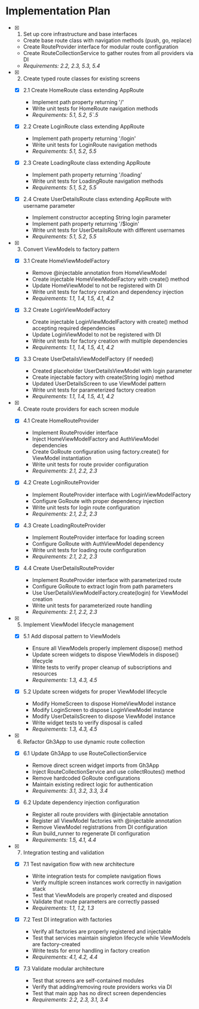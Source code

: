 # Implementation Plan

- [x] 1. Set up core infrastructure and base interfaces
  - Create base route class with navigation methods (push, go, replace)
  - Create RouteProvider interface for modular route configuration
  - Create RouteCollectionService to gather routes from all providers via DI
  - _Requirements: 2.2, 2.3, 5.3, 5.4_

- [x] 2. Create typed route classes for existing screens
  - [x] 2.1 Create HomeRoute class extending AppRoute
    - Implement path property returning '/'
    - Write unit tests for HomeRoute navigation methods
    - _Requirements: 5.1, 5.2, 5`.5_
  
  - [x] 2.2 Create LoginRoute class extending AppRoute
    - Implement path property returning '/login'
    - Write unit tests for LoginRoute navigation methods
    - _Requirements: 5.1, 5.2, 5.5_
  
  - [x] 2.3 Create LoadingRoute class extending AppRoute
    - Implement path property returning '/loading'
    - Write unit tests for LoadingRoute navigation methods
    - _Requirements: 5.1, 5.2, 5.5_
  
  - [x] 2.4 Create UserDetailsRoute class extending AppRoute with username parameter
    - Implement constructor accepting String login parameter
    - Implement path property returning '/$login'
    - Write unit tests for UserDetailsRoute with different usernames
    - _Requirements: 5.1, 5.2, 5.5_

- [x] 3. Convert ViewModels to factory pattern
  - [x] 3.1 Create HomeViewModelFactory
    - Remove @injectable annotation from HomeViewModel
    - Create injectable HomeViewModelFactory with create() method
    - Update HomeViewModel to not be registered with DI
    - Write unit tests for factory creation and dependency injection
    - _Requirements: 1.1, 1.4, 1.5, 4.1, 4.2_
  
  - [x] 3.2 Create LoginViewModelFactory
    - Create injectable LoginViewModelFactory with create() method accepting required dependencies
    - Update LoginViewModel to not be registered with DI
    - Write unit tests for factory creation with multiple dependencies
    - _Requirements: 1.1, 1.4, 1.5, 4.1, 4.2_
  
  - [x] 3.3 Create UserDetailsViewModelFactory (if needed)
    - Created placeholder UserDetailsViewModel with login parameter
    - Create injectable factory with create(String login) method
    - Updated UserDetailsScreen to use ViewModel pattern
    - Write unit tests for parameterized factory creation
    - _Requirements: 1.1, 1.4, 1.5, 4.1, 4.2_

- [x] 4. Create route providers for each screen module
  - [x] 4.1 Create HomeRouteProvider
    - Implement RouteProvider interface
    - Inject HomeViewModelFactory and AuthViewModel dependencies
    - Create GoRoute configuration using factory.create() for ViewModel instantiation
    - Write unit tests for route provider configuration
    - _Requirements: 2.1, 2.2, 2.3_
  
  - [x] 4.2 Create LoginRouteProvider
    - Implement RouteProvider interface with LoginViewModelFactory
    - Configure GoRoute with proper dependency injection
    - Write unit tests for login route configuration
    - _Requirements: 2.1, 2.2, 2.3_
  
  - [x] 4.3 Create LoadingRouteProvider
    - Implement RouteProvider interface for loading screen
    - Configure GoRoute with AuthViewModel dependency
    - Write unit tests for loading route configuration
    - _Requirements: 2.1, 2.2, 2.3_
  
  - [x] 4.4 Create UserDetailsRouteProvider
    - Implement RouteProvider interface with parameterized route
    - Configure GoRoute to extract login from path parameters
    - Use UserDetailsViewModelFactory.create(login) for ViewModel creation
    - Write unit tests for parameterized route handling
    - _Requirements: 2.1, 2.2, 2.3_

- [x] 5. Implement ViewModel lifecycle management
  - [x] 5.1 Add disposal pattern to ViewModels
    - Ensure all ViewModels properly implement dispose() method
    - Update screen widgets to dispose ViewModels in dispose() lifecycle
    - Write tests to verify proper cleanup of subscriptions and resources
    - _Requirements: 1.3, 4.3, 4.5_
  
  - [x] 5.2 Update screen widgets for proper ViewModel lifecycle
    - Modify HomeScreen to dispose HomeViewModel instance
    - Modify LoginScreen to dispose LoginViewModel instance
    - Modify UserDetailsScreen to dispose ViewModel instance
    - Write widget tests to verify disposal is called
    - _Requirements: 1.3, 4.3, 4.5_

- [x] 6. Refactor Gh3App to use dynamic route collection
  - [x] 6.1 Update Gh3App to use RouteCollectionService
    - Remove direct screen widget imports from Gh3App
    - Inject RouteCollectionService and use collectRoutes() method
    - Remove hardcoded GoRoute configurations
    - Maintain existing redirect logic for authentication
    - _Requirements: 3.1, 3.2, 3.3, 3.4_
  
  - [x] 6.2 Update dependency injection configuration
    - Register all route providers with @injectable annotation
    - Register all ViewModel factories with @injectable annotation
    - Remove ViewModel registrations from DI configuration
    - Run build_runner to regenerate DI configuration
    - _Requirements: 1.5, 4.1, 4.4_

- [x] 7. Integration testing and validation
  - [x] 7.1 Test navigation flow with new architecture
    - Write integration tests for complete navigation flows
    - Verify multiple screen instances work correctly in navigation stack
    - Test that ViewModels are properly created and disposed
    - Validate that route parameters are correctly passed
    - _Requirements: 1.1, 1.2, 1.3_
  
  - [x] 7.2 Test DI integration with factories
    - Verify all factories are properly registered and injectable
    - Test that services maintain singleton lifecycle while ViewModels are factory-created
    - Write tests for error handling in factory creation
    - _Requirements: 4.1, 4.2, 4.4_
  
  - [x] 7.3 Validate modular architecture
    - Test that screens are self-contained modules
    - Verify that adding/removing route providers works via DI
    - Test that main app has no direct screen dependencies
    - _Requirements: 2.2, 2.3, 3.1, 3.4_